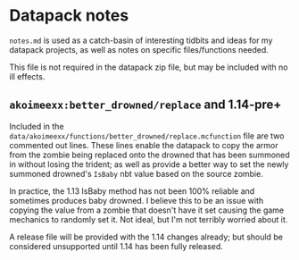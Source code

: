 # Datapack notes
`notes.md` is used as a catch-basin of interesting tidbits and ideas for my 
datapack projects, as well as notes on specific files/functions needed.

This file is not required in the datapack zip file, but may be included with no 
ill effects.

## `akoimeexx:better_drowned/replace` and 1.14-pre+

Included in the `data/akoimeexx/functions/better_drowned/replace.mcfunction` 
file are two commented out lines. These lines enable the datapack to copy the 
armor from the zombie being replaced onto the drowned that has been summoned in 
without losing the trident; as well as provide a better way to set the newly 
summoned drowned's `IsBaby` nbt value based on the source zombie.

In practice, the 1.13 IsBaby method has not been 100% reliable and sometimes 
produces baby drowned. I believe this to be an issue with copying the value 
from a zombie that doesn't have it set causing the game mechanics to randomly 
set it. Not ideal, but I'm not terribly worried about it.

A release file will be provided with the 1.14 changes already; but should be 
considered unsupported until 1.14 has been fully released.
